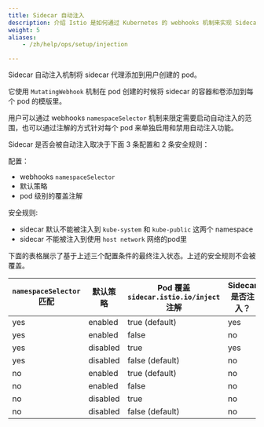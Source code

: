```yaml
---
title: Sidecar 自动注入
description: 介绍 Istio 是如何通过 Kubernetes 的 webhooks 机制来实现 Sidecar 自动注入。
weight: 5
aliases:
    - /zh/help/ops/setup/injection

---
```


Sidecar 自动注入机制将 sidecar 代理添加到用户创建的 pod。

它使用 `MutatingWebhook` 机制在 pod 创建的时候将 sidecar 的容器和卷添加到每个 pod 的模版里。

用户可以通过 webhooks `namespaceSelector` 机制来限定需要启动自动注入的范围，也可以通过注解的方式针对每个 pod 来单独启用和禁用自动注入功能。 

Sidecar 是否会被自动注入取决于下面 3 条配置和 2 条安全规则：

配置：

- webhooks `namespaceSelector`
- 默认策略
- pod 级别的覆盖注解

安全规则:

- sidecar 默认不能被注入到 `kube-system` 和 `kube-public` 这两个 namespace
- sidecar 不能被注入到使用 `host network` 网络的pod里

下面的表格展示了基于上述三个配置条件的最终注入状态。上述的安全规则不会被覆盖。

| `namespaceSelector` 匹配   | 默认策略           | Pod 覆盖 `sidecar.istio.io/inject` 注解 | Sidecar 是否注入？ |
|---------------------------|------------------|----------------------------------------|------------------|
| yes                       | enabled          | true (default)                         | yes              |
| yes                       | enabled          | false                                  | no               |
| yes                       | disabled         | true                                   | yes              |
| yes                       | disabled         | false (default)                        | no               |
| no                        | enabled          | true (default)                         | no               |
| no                        | enabled          | false                                  | no               |
| no                        | disabled         | true                                   | no               |
| no                        | disabled         | false (default)                        | no               |
